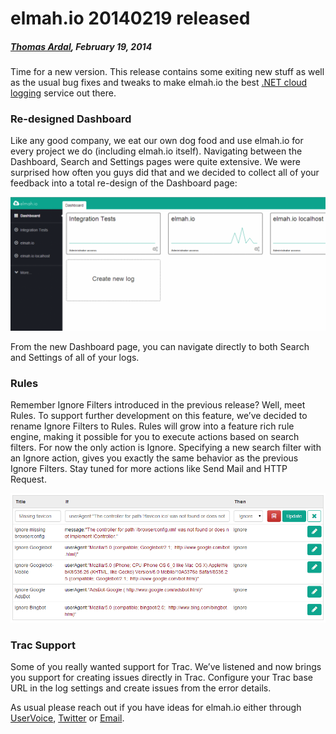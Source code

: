 # elmah.io 20140219 released

##### [Thomas Ardal](http://elmah.io/about/), February 19, 2014

Time for a new version. This release contains some exiting new stuff as well as the usual bug fixes and tweaks to make elmah.io the best [.NET cloud logging](https://elmah.io/cloud-logging/) service out there.

### Re-designed Dashboard

Like any good company, we eat our own dog food and use elmah.io for every project we do (including elmah.io itself). Navigating between the Dashboard, Search and Settings pages were quite extensive. We were surprised how often you guys did that and we decided to collect all of your feedback into a total re-design of the Dashboard page:

![New Dashboard](images/newdashboard-1024x434.png)

From the new Dashboard page, you can navigate directly to both Search and Settings of all of your logs.

### Rules

Remember Ignore Filters introduced in the previous release? Well, meet Rules. To support further development on this feature, we’ve decided to rename Ignore Filters to Rules. Rules will grow into a feature rich rule engine, making it possible for you to execute actions based on search filters. For now the only action is Ignore. Specifying a new search filter with an Ignore action, gives you exactly the same behavior as the previous Ignore Filters. Stay tuned for more actions like Send Mail and HTTP Request.

![Rules](images/rules.png)

### Trac Support

Some of you really wanted support for Trac. We’ve listened and now brings you support for creating issues directly in Trac. Configure your Trac base URL in the log settings and create issues from the error details.

As usual please reach out if you have ideas for elmah.io either through [UserVoice](http://elmahio.uservoice.com/), [Twitter](https://twitter.com/elmah_io) or [Email](mailto:info@elmah.io).


